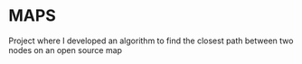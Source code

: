 # MAPS
Project where I developed an algorithm to find the closest path between two nodes on an open source map
